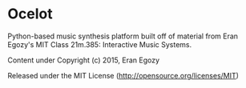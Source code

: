 # Ocelot
Python-based music synthesis platform built off of material from Eran Egozy's MIT Class 21m.385: Interactive Music Systems.

Content under Copyright (c) 2015, Eran Egozy

Released under the MIT License (http://opensource.org/licenses/MIT)
